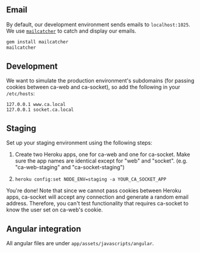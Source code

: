 
## Email

By default, our development environment sends emails to `localhost:1025`. We use [`mailcatcher`](http://mailcatcher.me/) to catch and display our emails.

```bash
gem install mailcatcher
mailcatcher
```

## Development

We want to simulate the production environment's subdomains (for passing cookies between ca-web and ca-socket), so add the following in your `/etc/hosts`:

```
127.0.0.1 www.ca.local
127.0.0.1 socket.ca.local
```

## Staging

Set up your staging environment using the following steps:

1. Create two Heroku apps, one for ca-web and one for ca-socket. Make sure the app names are identical except for "web" and "socket". (e.g. "ca-web-staging" and "ca-socket-staging")

2. `heroku config:set NODE_ENV=staging -a YOUR_CA_SOCKET_APP`

You're done! Note that since we cannot pass cookies between Heroku apps, ca-socket will accept any connection and generate a random email address. Therefore, you can't test functionality that requires ca-socket to know the user set on ca-web's cookie.

## Angular integration

All angular files are under `app/assets/javascripts/angular`.
